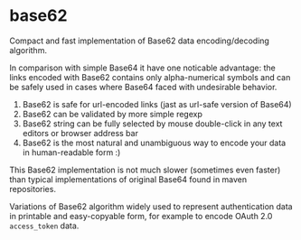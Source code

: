 # base62

Compact and fast implementation of Base62 data encoding/decoding algorithm.

In comparison with simple Base64 it have one noticable advantage: the links encoded with Base62 contains only alpha-numerical symbols and can be safely used in cases where Base64 faced with undesirable behavior.

1. Base62 is safe for url-encoded links (jast as url-safe version of Base64)
2. Base62 can be validated by more simple regexp
3. Base62 string can be fully selected by mouse double-click in any text editors or browser address bar
4. Base62 is the most natural and unambiguous way to encode your data in human-readable form :)

This Base62 implementation is not much slower (sometimes even faster) than typical implementations of original Base64 found in maven repositories.

Variations of Base62 algorithm widely used to represent authentication data in printable and easy-copyable form, for example to encode OAuth 2.0 `access_token` data.
